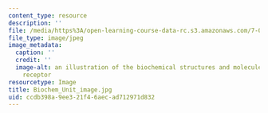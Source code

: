 ```yaml
---
content_type: resource
description: ''
file: /media/https%3A/open-learning-course-data-rc.s3.amazonaws.com/7-01sc-fundamentals-of-biology-fall-2011/ccdb398a9ee321f46aecad712971d832_Biochem_Unit_image.jpg
file_type: image/jpeg
image_metadata:
  caption: ''
  credit: ''
  image-alt: an illustration of the biochemical structures and molecules in a T cell
    receptor
resourcetype: Image
title: Biochem_Unit_image.jpg
uid: ccdb398a-9ee3-21f4-6aec-ad712971d832
---
```

